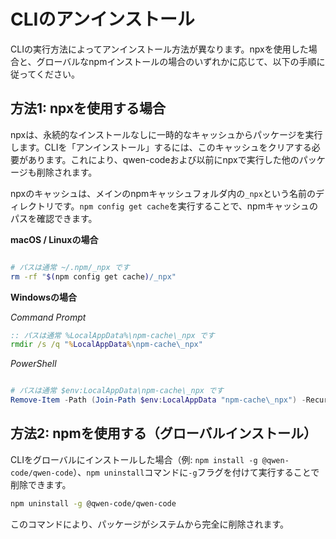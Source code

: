 # CLIのアンインストール

CLIの実行方法によってアンインストール方法が異なります。npxを使用した場合と、グローバルなnpmインストールの場合のいずれかに応じて、以下の手順に従ってください。

## 方法1: npxを使用する場合

npxは、永続的なインストールなしに一時的なキャッシュからパッケージを実行します。CLIを「アンインストール」するには、このキャッシュをクリアする必要があります。これにより、qwen-codeおよび以前にnpxで実行した他のパッケージも削除されます。

npxのキャッシュは、メインのnpmキャッシュフォルダ内の`_npx`という名前のディレクトリです。`npm config get cache`を実行することで、npmキャッシュのパスを確認できます。

**macOS / Linuxの場合**

```bash

# パスは通常 ~/.npm/_npx です
rm -rf "$(npm config get cache)/_npx"
```

**Windowsの場合**

_Command Prompt_

```cmd
:: パスは通常 %LocalAppData%\npm-cache\_npx です
rmdir /s /q "%LocalAppData%\npm-cache\_npx"
```

_PowerShell_

```powershell

# パスは通常 $env:LocalAppData\npm-cache\_npx です
Remove-Item -Path (Join-Path $env:LocalAppData "npm-cache\_npx") -Recurse -Force
```

## 方法2: npmを使用する（グローバルインストール）

CLIをグローバルにインストールした場合（例: `npm install -g @qwen-code/qwen-code`）、`npm uninstall`コマンドに`-g`フラグを付けて実行することで削除できます。

```bash
npm uninstall -g @qwen-code/qwen-code
```

このコマンドにより、パッケージがシステムから完全に削除されます。